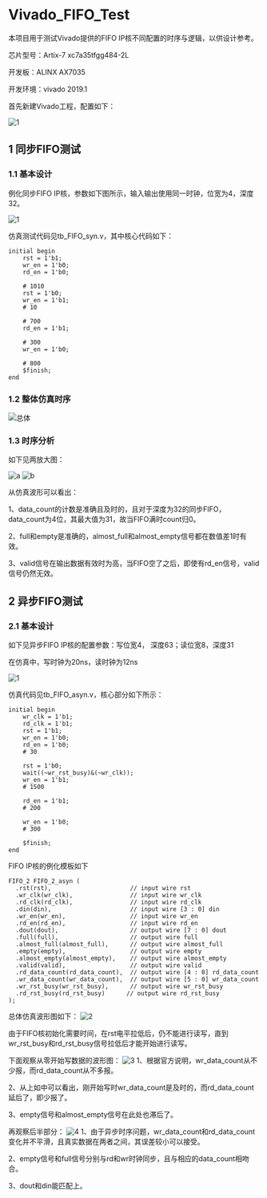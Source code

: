 # Vivado_FIFO_Test
本项目用于测试Vivado提供的FIFO IP核不同配置的时序与逻辑，以供设计参考。

芯片型号：Artix-7 xc7a35tfgg484-2L

开发板：ALINX AX7035

开发环境：vivado 2019.1

首先新建Vivado工程，配置如下：

![1](https://user-images.githubusercontent.com/95362898/213909600-24b07922-a4d5-44f9-ac8e-815966f764e7.PNG)

## 1 同步FIFO测试
### 1.1 基本设计
例化同步FIFO IP核，参数如下图所示，输入输出使用同一时钟，位宽为4，深度32。

![1](https://user-images.githubusercontent.com/95362898/213972142-3bb5641a-9d14-4490-89db-9f9e941af311.PNG)

仿真测试代码见tb_FIFO_syn.v，其中核心代码如下：

````
initial begin
    rst = 1'b1;
    wr_en = 1'b0;
    rd_en = 1'b0;
    
    # 1010
    rst = 1'b0;
    wr_en = 1'b1;
    # 10
    
    # 700
    rd_en = 1'b1;
    
    # 300
    wr_en = 1'b0;
    
    # 800
    $finish;
end
````

### 1.2 整体仿真时序
![总体](https://user-images.githubusercontent.com/95362898/213973858-359b87c6-010a-43f8-a120-1d58a8205d46.PNG "整体仿真时序图")

### 1.3 时序分析
如下见两放大图：

![a](https://user-images.githubusercontent.com/95362898/213974845-88f4b4de-ad93-4b17-8a86-bb901bd25da7.PNG)
![b](https://user-images.githubusercontent.com/95362898/213974848-82985b10-9e44-439a-83db-9acd335680f3.PNG)

从仿真波形可以看出：

1、data_count的计数是准确且及时的，且对于深度为32的同步FIFO，data_count为4位，其最大值为31，故当FIFO满时count归0。

2、full和empty是准确的，almost_full和almost_empty信号都在数值差1时有效。

3、valid信号在输出数据有效时为高，当FIFO空了之后，即使有rd_en信号，valid信号仍然无效。

## 2 异步FIFO测试
### 2.1 基本设计
如下见异步FIFO IP核的配置参数：写位宽4， 深度63；读位宽8，深度31

在仿真中，写时钟为20ns，读时钟为12ns

![1](https://user-images.githubusercontent.com/95362898/214329125-7f75f219-199c-4870-95be-f4fe1752110b.PNG)

仿真代码见tb_FIFO_asyn.v，核心部分如下所示：

````
initial begin
    wr_clk = 1'b1;
    rd_clk = 1'b1;
    rst = 1'b1;
    wr_en = 1'b0;
    rd_en = 1'b0;
    # 30
    
    rst = 1'b0;
    wait((~wr_rst_busy)&(~wr_clk));    
    wr_en = 1'b1;
    # 1500
    
    rd_en = 1'b1;
    # 200
    
    wr_en = 1'b0;
    # 300
    
    $finish;
end
````

FIFO IP核的例化模板如下
````
FIFO_2 FIFO_2_asyn (
  .rst(rst),                      // input wire rst
  .wr_clk(wr_clk),                // input wire wr_clk
  .rd_clk(rd_clk),                // input wire rd_clk
  .din(din),                      // input wire [3 : 0] din
  .wr_en(wr_en),                  // input wire wr_en
  .rd_en(rd_en),                  // input wire rd_en
  .dout(dout),                    // output wire [7 : 0] dout
  .full(full),                    // output wire full
  .almost_full(almost_full),      // output wire almost_full
  .empty(empty),                  // output wire empty
  .almost_empty(almost_empty),    // output wire almost_empty
  .valid(valid),                  // output wire valid
  .rd_data_count(rd_data_count),  // output wire [4 : 0] rd_data_count
  .wr_data_count(wr_data_count),  // output wire [5 : 0] wr_data_count
  .wr_rst_busy(wr_rst_busy),      // output wire wr_rst_busy
  .rd_rst_busy(rd_rst_busy)      // output wire rd_rst_busy
);
````

总体仿真波形图如下：
![2](https://user-images.githubusercontent.com/95362898/214332353-d6c43189-dfa5-4cb0-a541-6fd909374f09.PNG)

由于FIFO核初始化需要时间，在rst电平拉低后，仍不能进行读写，直到wr_rst_busy和rd_rst_busy信号拉低后才能开始进行读写。

下面观察从零开始写数据的波形图：
![3](https://user-images.githubusercontent.com/95362898/214337101-6a51c895-80b4-4703-897e-38ea3c4bc917.PNG)
1、根据官方说明，wr_data_count从不少报，而rd_data_count从不多报。

2、从上如中可以看出，刚开始写时wr_data_count是及时的，而rd_data_count延后了，即少报了。

3、empty信号和almost_empty信号在此处也滞后了。

再观察后半部分：
![4](https://user-images.githubusercontent.com/95362898/214337108-81d7877c-22fd-4a6e-bfae-3c2c46f81bc5.PNG)
1、由于异步时序问题，wr_data_count和rd_data_count变化并不平滑，且真实数据在两者之间，其误差较小可以接受。

2、empty信号和full信号分别与rd和wr时钟同步，且与相应的data_count相吻合。

3、dout和din能匹配上。


